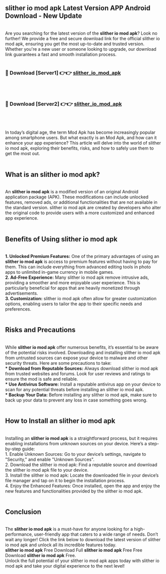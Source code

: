 ## slither io mod apk Latest Version APP Android Download - New Update
<br>
Are you searching for the latest version of the <strong>slither io mod apk</strong>? Look no further! We provide a free and secure download link for the official slither io mod apk, ensuring you get the most up-to-date and trusted version. Whether you're a new user or someone looking to upgrade, our download link guarantees a fast and smooth installation process.
<br>
<br>
<h3>🔴 Download [Server1] 👉👉 <a href="https://modyolo.store/slither+io+mod+apk">slither_io_mod_apk</a></h3><br>
<br>
<h3>🔴 Download [Server2] 👉👉 <a href="https://modyolo.store/slither+io+mod+apk">slither_io_mod_apk</a></h3><br>
<br>
<br>
In today’s digital age, the term Mod Apk has become increasingly popular among smartphone users. But what exactly is an Mod Apk, and how can it enhance your app experience? This article will delve into the world of slither io mod apk, exploring their benefits, risks, and how to safely use them to get the most out.
<br>
<br>
<h2>What is an slither io mod apk?</h2>
<br>
An <strong>slither io mod apk</strong> is a modified version of an original Android application package (APK). These modifications can include unlocked features, removed ads, or additional functionalities that are not available in the standard version. slither io mod apk are created by developers who alter the original code to provide users with a more customized and enhanced app experience.
<br>
<br>
<h2>Benefits of Using slither io mod apk</h2>
<br>
<strong> 1. Unlocked Premium Features:</strong> One of the primary advantages of using an <strong>slither io mod apk</strong> is access to premium features without having to pay for them. This can include everything from advanced editing tools in photo apps to unlimited in-game currency in mobile games.
<br>
<strong> 2. Ad-Free Experience:</strong> Many slither io mod apk remove intrusive ads, providing a smoother and more enjoyable user experience. This is particularly beneficial for apps that are heavily monetized through advertisements.
<br>
<strong> 3. Customization:</strong> slither io mod apk often allow for greater customization options, enabling users to tailor the app to their specific needs and preferences.
<br>
<br>
<h2>Risks and Precautions</h2>
<br>
While <strong>slither io mod apk</strong> offer numerous benefits, it’s essential to be aware of the potential risks involved. Downloading and installing slither io mod apk from untrusted sources can expose your device to malware and other security threats. Here are some precautions to take:
<br>
<strong> * Download from Reputable Sources:</strong> Always download slither io mod apk from trusted websites and forums. Look for user reviews and ratings to ensure the mod is safe and reliable.
<br>
<strong> * Use Antivirus Software:</strong> Install a reputable antivirus app on your device to scan for any potential threats before installing an slither io mod apk.
<br>
<strong> * Backup Your Data:</strong> Before installing any slither io mod apk, make sure to back up your data to prevent any loss in case something goes wrong.
<br>
<br>
<h2>How to Install an slither io mod apk</h2>
<br>
Installing an <strong>slither io mod apk</strong> is a straightforward process, but it requires enabling installations from unknown sources on your device. Here’s a step-by-step guide:
<br>
 1. Enable Unknown Sources: Go to your device’s settings, navigate to "Security," and enable "Unknown Sources".
<br>
 2. Download the slither io mod apk: Find a reputable source and download the slither io mod apk file to your device.
<br>
 3. Install the slither io mod apk: Locate the downloaded file in your device’s file manager and tap on it to begin the installation process.
<br>
 4. Enjoy the Enhanced Features: Once installed, open the app and enjoy the new features and functionalities provided by the slither io mod apk.
<br>
<br>
<h2><strong>Conclusion</strong></h2>
<br>
The <strong>slither io mod apk</strong> is a must-have for anyone looking for a high-performance, user-friendly app that caters to a wide range of needs. Don’t wait any longer! Click the link below to download the latest version of slither io mod apk and unlock all its incredible features today.
<br>
<strong>slither io mod apk</strong> Free Download Full <strong>slither io mod apk</strong> Free Free Download <strong>slither io mod apk</strong> Free.
<br>
Unlock the full potential of your slither io mod apk apps today with slither io mod apk and take your digital experience to the next level!